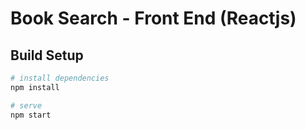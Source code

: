 # Book Search - Front End (Reactjs)

## Build Setup

``` bash
# install dependencies
npm install

# serve
npm start
